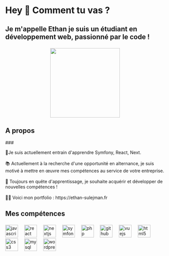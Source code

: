 <h1 align="left">Hey 👋 Comment tu vas ?</h1>

###

<h2 align="left">Je m'appelle Ethan je suis un étudiant en développement web, passionné par le code  !</h2>

###


###

<div align="center">
  <img height="220" src="https://media.giphy.com/media/v1.Y2lkPTc5MGI3NjExZGNrNXY0OHFkZnkxMzM4Zzg4dXk2ZDBvZ2xpeDI5eTNwYXg1ODlrZiZlcD12MV9pbnRlcm5hbF9naWZfYnlfaWQmY3Q9Zw/2IudUHdI075HL02Pkk/giphy.gif"  />
</div>

<h2 align="left">A propos</h2>
###

<p align="left">🌱Je suis actuellement entrain d'apprendre Symfony, React, Next.<br><br>📚 Actuellement à la recherche d'une opportunité en alternance, je suis motivé à mettre en œuvre mes compétences au service de votre entreprise.<br><br>🎯 Toujours en quête d'apprentissage, je souhaite acquérir et développer de nouvelles compétences !<br><br>👨‍💻 Voici mon portfolio : https://ethan-sulejman.fr</p>

###

<h2 align="left">Mes compétences</h2>

###

<div align="left">
  <img src="https://cdn.jsdelivr.net/gh/devicons/devicon/icons/javascript/javascript-original.svg" height="40" alt="javascript logo"  />
  <img width="12" />
  <img src="https://cdn.jsdelivr.net/gh/devicons/devicon/icons/react/react-original.svg" height="40" alt="react logo"  />
  <img width="12" />
  <img src="https://cdn.jsdelivr.net/gh/devicons/devicon/icons/nextjs/nextjs-original.svg" height="40" alt="nextjs logo"  />
  <img width="12" />
  <img src="https://skillicons.dev/icons?i=symfony" height="40" alt="symfony logo"  />
  <img width="12" />
  <img src="https://cdn.jsdelivr.net/gh/devicons/devicon/icons/php/php-original.svg" height="40" alt="php logo"  />
  <img width="12" />
  <img src="https://skillicons.dev/icons?i=github" height="40" alt="github logo"  />
  <img width="12" />
  <img src="https://cdn.jsdelivr.net/gh/devicons/devicon/icons/vuejs/vuejs-original.svg" height="40" alt="vuejs logo"  />
  <img width="12" />
  <img src="https://cdn.jsdelivr.net/gh/devicons/devicon/icons/html5/html5-original.svg" height="40" alt="html5 logo"  />
  <img width="12" />
  <img src="https://cdn.jsdelivr.net/gh/devicons/devicon/icons/css3/css3-original.svg" height="40" alt="css3 logo"  />
  <img width="12" />
  <img src="https://cdn.jsdelivr.net/gh/devicons/devicon/icons/mysql/mysql-original.svg" height="40" alt="mysql logo"  />
  <img width="12" />
  <img src="https://cdn.simpleicons.org/wordpress/21759B" height="40" alt="wordpress logo"  />
</div>

###
